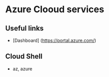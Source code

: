 # Azure Clooud services

## Useful links
- [Dashboard] (https://portal.azure.com/)

## Cloud Shell
- az, azure
